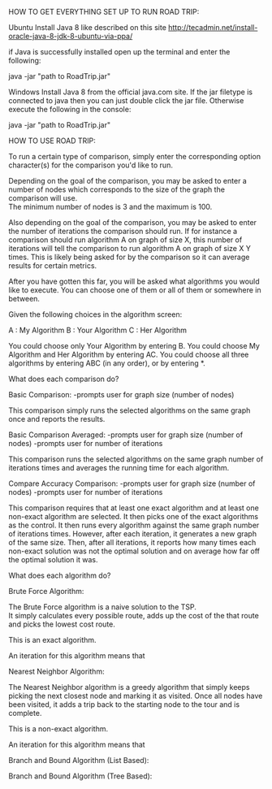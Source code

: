 HOW TO GET EVERYTHING SET UP TO RUN ROAD TRIP:

Ubuntu
Install Java 8 like described on this site
http://tecadmin.net/install-oracle-java-8-jdk-8-ubuntu-via-ppa/

if Java is successfully installed open up the terminal and enter the following:

java -jar "path to RoadTrip.jar"

Windows
Install Java 8 from the official java.com site.
If the jar filetype is connected to java then you can just double click the
jar file. Otherwise execute the following in the console:

java -jar "path to RoadTrip.jar"

HOW TO USE ROAD TRIP:

To run a certain type of comparison, simply enter the corresponding 
option character(s) for the comparison you'd like to run.

Depending on the goal of the comparison, you may be asked to enter a 
number of nodes which corresponds to the size of the graph the 
comparison will use.  
The minimum number of nodes is 3 and the maximum is 100.

Also depending on the goal of the comparison, you may be asked to enter 
the number of iterations the comparison should run.  If for instance a 
comparison should run algorithm A on graph of size X, this number of 
iterations will tell the comparison to run algorithm A on graph of 
size X Y times.  This is likely being asked for by the comparison so
it can average results for certain metrics.  

After you have gotten this far, you will be asked what algorithms you 
would like to execute.  You can choose one of them or all of them or 
somewhere in between.

Given the following choices in the algorithm screen:

A : My Algorithm
B : Your Algorithm
C : Her Algorithm

You could choose only Your Algorithm by entering B.
You could choose My Algorithm and Her Algorithm by entering AC.
You could choose all three algorithms by entering ABC (in any order), or 
by entering *.



What does each comparison do?

Basic Comparison:
-prompts user for graph size (number of nodes)

This comparison simply runs the selected algorithms on the same graph 
once and reports the results.

Basic Comparison Averaged:
-prompts user for graph size (number of nodes)
-prompts user for number of iterations

This comparison runs the selected algorithms on the same graph number 
of iterations times and averages the running time for each algorithm.

Compare Accuracy Comparison:
-prompts user for graph size (number of nodes)
-prompts user for number of iterations

This comparison requires that at least one exact algorithm and at least 
one non-exact algorithm are selected.  It then picks one of the exact 
algorithms as the control.  It then runs every algorithm against the same 
graph number of iterations times.  However, after each iteration, it 
generates a new graph of the same size.  Then, after all iterations, it 
reports how many times each non-exact solution was not the optimal solution 
and on average how far off the optimal solution it was.



What does each algorithm do?

Brute Force Algorithm:

The Brute Force algorithm is a naive solution to the TSP.  
It simply calculates every possible route, adds up the cost of the that 
route and picks the lowest cost route.

This is an exact algorithm.

An iteration for this algorithm means that


Nearest Neighbor Algorithm:

The Nearest Neighbor algorithm is a greedy algorithm that simply keeps 
picking the next closest node and marking it as visited.  Once all nodes 
have been visited, it adds a trip back to the starting node to the tour 
and is complete.

This is a non-exact algorithm.

An iteration for this algorithm means that


Branch and Bound Algorithm (List Based):



Branch and Bound Algorithm (Tree Based):

